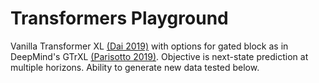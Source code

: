 # Transformers Playground

Vanilla Transformer XL [(Dai 2019)](https://arxiv.org/abs/1901.02860) with options for gated block as in DeepMind's GTrXL [(Parisotto 2019)](https://arxiv.org/abs/1910.06764). Objective is next-state prediction at multiple horizons. Ability to generate new data tested below.
